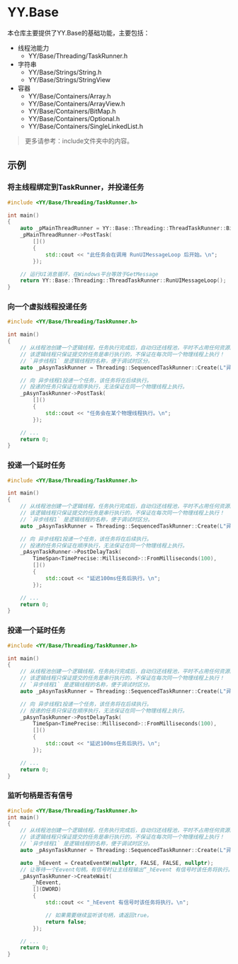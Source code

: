﻿# YY.Base
本仓库主要提供了YY.Base的基础功能，主要包括：
* 线程池能力
  - YY/Base/Threading/TaskRunner.h
* 字符串
  - YY/Base/Strings/String.h
  - YY/Base/Strings/StringView
* 容器
  - YY/Base/Containers/Array.h
  - YY/Base/Containers/ArrayView.h
  - YY/Base/Containers/BitMap.h
  - YY/Base/Containers/Optional.h
  - YY/Base/Containers/SingleLinkedList.h
> 更多请参考：include文件夹中的内容。

## 示例
### 将主线程绑定到TaskRunner，并投递任务
```cpp
#include <YY/Base/Threading/TaskRunner.h>

int main()
{
    auto _pMainThreadRunner = YY::Base::Threading::ThreadTaskRunner::BindCurrentThread();
    _pMainThreadRunner->PostTask(
        []()
        {
            std::cout << "此任务会在调用 RunUIMessageLoop 后开始。\n";
        });

    // 运行UI消息循环，在Windows平台等效于GetMessage
    return YY::Base::Threading::ThreadTaskRunner::RunUIMessageLoop();
}
```

### 向一个虚拟线程投递任务
```cpp
#include <YY/Base/Threading/TaskRunner.h>

int main()
{
    // 从线程池创建一个逻辑线程，任务执行完成后，自动归还线程池，平时不占用任何资源。
    // 该逻辑线程只保证提交的任务是串行执行的，不保证在每次同一个物理线程上执行！
    // `异步线程1` 是逻辑线程的名称，便于调试时区分。
    auto _pAsynTaskRunner = Threading::SequencedTaskRunner::Create(L"异步线程1");

    // 向 异步线程1投递一个任务，该任务将在后续执行。
    // 投递的任务只保证在顺序执行，无法保证在同一个物理线程上执行。
    _pAsynTaskRunner->PostTask(
        []()
        {
            std::cout << "任务会在某个物理线程执行。\n";
        });

    // ...
    return 0;
}
```

### 投递一个延时任务
```cpp
#include <YY/Base/Threading/TaskRunner.h>

int main()
{
    // 从线程池创建一个逻辑线程，任务执行完成后，自动归还线程池，平时不占用任何资源。
    // 该逻辑线程只保证提交的任务是串行执行的，不保证在每次同一个物理线程上执行！
    // `异步线程1` 是逻辑线程的名称，便于调试时区分。
    auto _pAsynTaskRunner = Threading::SequencedTaskRunner::Create(L"异步线程1");

    // 向 异步线程1投递一个任务，该任务将在后续执行。
    // 投递的任务只保证在顺序执行，无法保证在同一个物理线程上执行。
    _pAsynTaskRunner->PostDelayTask(
        TimeSpan<TimePrecise::Millisecond>::FromMilliseconds(100),
        []()
        {
            std::cout << "延迟100ms任务后执行。\n";
        });

    // ...
    return 0;
}
```

### 投递一个延时任务
```cpp
#include <YY/Base/Threading/TaskRunner.h>

int main()
{
    // 从线程池创建一个逻辑线程，任务执行完成后，自动归还线程池，平时不占用任何资源。
    // 该逻辑线程只保证提交的任务是串行执行的，不保证在每次同一个物理线程上执行！
    // `异步线程1` 是逻辑线程的名称，便于调试时区分。
    auto _pAsynTaskRunner = Threading::SequencedTaskRunner::Create(L"异步线程1");

    // 向 异步线程1投递一个任务，该任务将在后续执行。
    // 投递的任务只保证在顺序执行，无法保证在同一个物理线程上执行。
    _pAsynTaskRunner->PostDelayTask(
        TimeSpan<TimePrecise::Millisecond>::FromMilliseconds(100),
        []()
        {
            std::cout << "延迟100ms任务后执行。\n";
        });

    // ...
    return 0;
}
```

### 监听句柄是否有信号
```cpp
#include <YY/Base/Threading/TaskRunner.h>
int main()
{
    // 从线程池创建一个逻辑线程，任务执行完成后，自动归还线程池，平时不占用任何资源。
    // 该逻辑线程只保证提交的任务是串行执行的，不保证在每次同一个物理线程上执行！
    // `异步线程1` 是逻辑线程的名称，便于调试时区分。
    auto _pAsynTaskRunner = Threading::SequencedTaskRunner::Create(L"异步线程1");

    auto _hEevent = CreateEventW(nullptr, FALSE, FALSE, nullptr);
    // 让等待一个Eevent句柄，有信号时让主线程输出“_hEevent 有信号时该任务将执行。”。
    _pAsynTaskRunner->CreateWait(
        _hEevent,
        [](DWORD)
        {
            std::cout << "_hEevent 有信号时该任务将执行。\n";

            // 如果需要继续监听该句柄，请返回true。
            return false;
        });

    // ...
    return 0;
}
```
